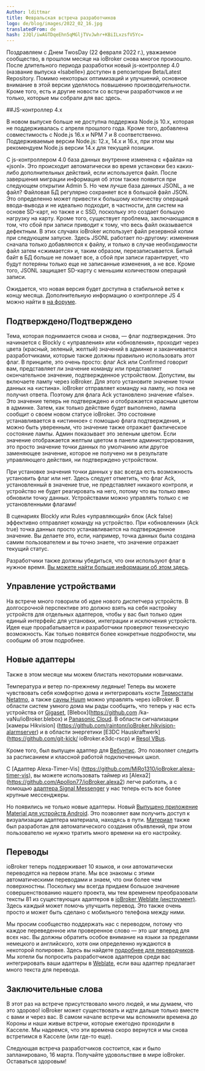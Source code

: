 ```yaml
---
Author: ldittmar
title: Февральская встреча разработчиков
logo: de/blog/images/2022_02_16.jpg
translatedFrom: de
hash: 2JQl/iwAGTDqeEhn5qMGljTVvJwhr+KBiILxzsfV5Yc=
---
```

Поздравляем с Днем TwosDay (22 февраля 2022 г.), уважаемое сообщество, в прошлом месяце на ioBroker снова многое произошло. После длительного периода разработки новый js-контроллер 4.0 (название выпуска «Isabelle») доступен в репозитории Beta/Latest Repository. Помимо некоторых оптимизаций и улучшений, основное внимание в этой версии уделялось повышению производительности.
Кроме того, есть и другие новости со встречи разработчиков и не только, которые мы собрали для вас здесь.
<!-- SOURCE: 334158 Поздравляем с Днем TwosDay (22 февраля 2022 г.), уважаемое сообщество, в прошлом месяце на ioBroker снова многое произошло. После длительного периода разработки новый js-контроллер 4.0 (название выпуска «Isabelle») доступен в репозитории Beta/Latest Repository. Помимо некоторых оптимизаций и улучшений, основное внимание в этой версии уделялось повышению производительности.
Кроме того, есть и другие новости со встречи разработчиков и не только, которые мы собрали для вас здесь. -->

##JS-контроллер 4.x
<!-- SOURCE: 454297 ##JS-контроллер 4.x -->
В новом выпуске больше не доступна поддержка Node.js 10.x, которая не поддерживалась с апреля прошлого года. Кроме того, добавлена совместимость с Node.js 16.x и NPM 7 и 8 соответственно. Поддерживаемые версии Node.js: 12.x, 14.x и 16.x, при этом мы рекомендуем Node.js версии 14.x для текущей позиции.
<!-- SOURCE: 69606 В новом выпуске больше не доступна поддержка Node.js 10.x, которая не поддерживалась с апреля прошлого года. Кроме того, добавлена совместимость с Node.js 16.x и NPM 7 и 8 соответственно. Поддерживаемые версии Node.js: 12.x, 14.x и 16.x, при этом мы рекомендуем Node.js версии 14.x для текущей позиции. -->

С js-контроллером 4.0 база данных внутренне изменена с «файла» на «jsonl». Это происходит автоматически во время установки без каких-либо дополнительных действий, если используется файл. После завершения миграции информация об этом также появится при следующем открытии Admin 5. Но чем лучше база данных JSONL, а не файл? Файловая БД регулярно сохраняет все в большой файл JSON. Это определенно может привести к большому количеству операций ввода-вывода и не идеально подходит, в частности, для систем на основе SD-карт, но также и с SSD, поскольку это создает большую нагрузку на карту. Кроме того, существует проблема, заключающаяся в том, что сбой при записи приводит к тому, что весь файл оказывается дефектным. В этих случаях ioBroker использует файл резервной копии при следующем запуске.
Здесь JSONL работает по-другому: изменения сначала только добавляются к файлу, и только в случае необходимости файл затем «сжимается» и, таким образом, перезаписывается. Битый байт в БД больше не ломает все, а сбой при записи гарантирует, что будут потеряны только еще не записанные изменения, а не все. Кроме того, JSONL защищает SD-карту с меньшим количеством операций записи.
<!-- SOURCE: 335058 С js-контроллером 4.0 база данных внутренне изменена с «файла» на «jsonl». Это происходит автоматически во время установки без каких-либо дополнительных действий, если используется файл. После завершения миграции информация об этом также появится при следующем открытии Admin 5. Но чем лучше база данных JSONL, а не файл? Файловая БД регулярно сохраняет все в большой файл JSON. Это определенно может привести к большому количеству операций ввода-вывода и не идеально подходит, в частности, для систем на основе SD-карт, но также и с SSD, поскольку это создает большую нагрузку на карту. Кроме того, существует проблема, заключающаяся в том, что сбой при записи приводит к тому, что весь файл оказывается дефектным. В этих случаях ioBroker использует файл резервной копии при следующем запуске.
Здесь JSONL работает по-другому: изменения сначала только добавляются к файлу, и только в случае необходимости файл затем «сжимается» и, таким образом, перезаписывается. Битый байт в БД больше не ломает все, а сбой при записи гарантирует, что будут потеряны только еще не записанные изменения, а не все. Кроме того, JSONL защищает SD-карту с меньшим количеством операций записи. -->

Ожидается, что новая версия будет доступна в стабильной ветке к концу месяца. Дополнительную информацию о контроллере JS 4 можно найти в [на форуме](https://forum.iobroker.net/topic/52208/js-controller-4-0-jetzt-im-beta-latest).
<!-- SOURCE: 726121 Ожидается, что новая версия будет доступна в стабильной ветке к концу месяца. Дополнительную информацию о контроллере JS 4 можно найти в §§LLLLL_0§§. -->

## Подтверждено/Подтверждено
<!-- SOURCE: 420549 ## Подтверждено/Подтверждено -->
Тема, которая поднимается снова и снова, — флаг подтверждения. Это начинается с Blockly с «управления» или «обновления», проходит через цвета (красный, зеленый, желтый) значений в админке и заканчивается разработчиками, которые также должны правильно использовать этот флаг. В принципе, это очень просто: флаг Ack или Confirmed говорит вам, представляет ли значение команду или представляет окончательное значение, подтвержденное устройством. Допустим, вы включаете лампу через ioBroker. Для этого установите значение точки данных на «истина». ioBroker отправляет команду на лампу, но пока не получил ответа. Поэтому для флага Ack установлено значение «false». Это значение теперь не подтверждено и отображается красным цветом в админке. Затем, как только действие будет выполнено, лампа сообщит о своем новом статусе ioBroker. Это состояние устанавливается в «истинное» с помощью флага подтверждения, и можно быть уверенным, что значение также отражает фактическое состояние лампы. Админ показывает это зеленым цветом. Если значение отображается желтым цветом в панели администрирования, это просто значение точки данных по умолчанию или другое заменяющее значение, которое не получено ни в результате управляющего действия, ни подтверждено устройством.
<!-- SOURCE: 670400 Тема, которая поднимается снова и снова, — флаг подтверждения. Это начинается с Blockly с «управления» или «обновления», проходит через цвета (красный, зеленый, желтый) значений в админке и заканчивается разработчиками, которые также должны правильно использовать этот флаг. В принципе, это очень просто: флаг Ack или Confirmed говорит вам, представляет ли значение команду или представляет окончательное значение, подтвержденное устройством. Допустим, вы включаете лампу через ioBroker. Для этого установите значение точки данных на «истина». ioBroker отправляет команду на лампу, но пока не получил ответа. Поэтому для флага Ack установлено значение «false». Это значение теперь не подтверждено и отображается красным цветом в админке. Затем, как только действие будет выполнено, лампа сообщит о своем новом статусе ioBroker. Это состояние устанавливается в «истинное» с помощью флага подтверждения, и можно быть уверенным, что значение также отражает фактическое состояние лампы. Админ показывает это зеленым цветом. Если значение отображается желтым цветом в панели администрирования, это просто значение точки данных по умолчанию или другое заменяющее значение, которое не получено ни в результате управляющего действия, ни подтверждено устройством. -->

При установке значения точки данных у вас всегда есть возможность установить флаг или нет. Здесь следует отметить, что флаг Ack, установленный в значение true, не представляет никакого контроля, и устройство не будет реагировать на него, потому что вы только явно обновили точку данных. Устройствами можно управлять только с не установленными флагами!
<!-- SOURCE: 771570 При установке значения точки данных у вас всегда есть возможность установить флаг или нет. Здесь следует отметить, что флаг Ack, установленный в значение true, не представляет никакого контроля, и устройство не будет реагировать на него, потому что вы только явно обновили точку данных. Устройствами можно управлять только с не установленными флагами! -->

В сценариях Blockly или Rules «управляющий» блок (Ack false) эффективно отправляет команду на устройство. При «обновлении» (Ack true) точка данных просто устанавливается на подтвержденное значение. Вы делаете это, если, например, точка данных была создана самим пользователем и вы точно знаете, что значение отражает текущий статус.
<!-- SOURCE: 528949 В сценариях Blockly или Rules «управляющий» блок (Ack false) эффективно отправляет команду на устройство. При «обновлении» (Ack true) точка данных просто устанавливается на подтвержденное значение. Вы делаете это, если, например, точка данных была создана самим пользователем и вы точно знаете, что значение отражает текущий статус. -->

Разработчики также должны убедиться, что они используют флаг в нужное время. [Вы можете найти больше информации об этом здесь](https://github.com/ioBroker/ioBroker.docs/blob/master/docs/en/dev/adapterdev.md#commands-and-statuses).
<!-- SOURCE: 641848 Разработчики также должны убедиться, что они используют флаг в нужное время. §§LLLLL_0§§. -->

## Управление устройствами
<!-- SOURCE: 474882 ## Управление устройствами -->
На встрече много говорили об идее нового диспетчера устройств. В долгосрочной перспективе это должно взять на себя настройку устройств для отдельных адаптеров, чтобы у вас был только один единый интерфейс для установки, интеграции и исключения устройств. Идея еще прорабатывается и разработчики проверяют техническую возможность. Как только появятся более конкретные подробности, мы сообщим об этом подробнее.
<!-- SOURCE: 689172 На встрече много говорили об идее нового диспетчера устройств. В долгосрочной перспективе это должно взять на себя настройку устройств для отдельных адаптеров, чтобы у вас был только один единый интерфейс для установки, интеграции и исключения устройств. Идея еще прорабатывается и разработчики проверяют техническую возможность. Как только появятся более конкретные подробности, мы сообщим об этом подробнее. -->

## Новые адаптеры
<!-- SOURCE: 913638 ## Новые адаптеры -->
Также в этом месяце мы можем блистать некоторыми новичками.
<!-- SOURCE: 915060 Также в этом месяце мы можем блистать некоторыми новичками. -->

Температура и ветер по-прежнему ледяные! Теперь вы можете чувствовать себя комфортно дома и интегрировать кости [Термостаты Netatmo](https://github.com/Homemade-Disaster/ioBroker.netatmo-energy), а также [сауны Huum](https://github.com/Chris-1965/ioBroker.huum-sauna) можно управлять через ioBroker. В области систем умного дома мы рады сообщить, что теперь у нас есть устройства от [Gigaset](https://github.com/matthsc/ioBroker.gigaset-elements), [Blebox](https://github.com /ka-vaNu/ioBroker.blebox) и [Panasonic Cloud](https://github.com/marc2016/ioBroker.panasonic-comfort-cloud). В области сигнализации [камеры Hikvision] (https://github.com/raintonr/ioBroker.hikvision-alarmserver) и в области энергетики [E3DC Hauskraftwerk] (https://github.com/git-kick/ ioBroker.e3dc-rscp) и [Resol VBus](https://github.com/Grizzelbee/ioBroker.resol).
<!-- SOURCE: 215817 Температура и ветер по-прежнему ледяные! Теперь вы можете чувствовать себя комфортно дома и интегрировать кости §§LLLLL_0§§. -->

Кроме того, был выпущен адаптер для [Вебунтис](https://github.com/Newan/ioBroker.webuntis). Это позволяет следить за расписанием и классной работой подключенных школ.
<!-- SOURCE: 797521 Кроме того, был выпущен адаптер для §§LLLLL_0§§. Это позволяет следить за расписанием и классной работой подключенных школ. -->

С [Адаптер Alexa-Timer-Vis] (https://github.com/MiRo1310/ioBroker.alexa-timer-vis), вы можете использовать таймер из [Alexa2] (https://github.com/Apollon77/ioBroker.alexa2) легче работать, а с помощью [адаптера Signal Messenger](https://github.com/necotec/ioBroker.signal-cmb) у нас теперь есть все более крупные мессенджеры.
<!-- SOURCE: 75048 С §§LLLLL_0§§ у нас теперь есть все более крупные мессенджеры. -->

Но появились не только новые адаптеры. Новый [Выпущено приложение Material для устройств Android](https://play.google.com/store/apps/details?id=com.iobrokermaterial&hl=de). Это позволяет вам получить доступ к визуализации адаптера материала, находясь в пути. [Материал](https://github.com/ioBroker/ioBroker.material) также был разработан для автоматического создания объявлений, при этом пользователю не нужно тратить много времени на его настройку.
<!-- SOURCE: 482139 Но появились не только новые адаптеры. Новый §§LLLLL_0§§ также был разработан для автоматического создания объявлений, при этом пользователю не нужно тратить много времени на его настройку. -->

## Переводы
<!-- SOURCE: 559609 ## Переводы -->
ioBroker теперь поддерживает 10 языков, и они автоматически переводятся на первом этапе. Мы все знакомы с этими автоматическими переводами и знаем, что они более чем поверхностны. Поскольку мы всегда придаем большое значение совершенствованию нашего проекта, мы тем временем преобразовали тексты 81 из существующих адаптеров в [ioBroker Weblate (инструмент)](https://weblate.iobroker.net/accounts/login). Здесь каждый может помочь улучшить перевод. Это также очень просто и может быть сделано с мобильного телефона между ними.
<!-- SOURCE: 326166 ioBroker теперь поддерживает 10 языков, и они автоматически переводятся на первом этапе. Мы все знакомы с этими автоматическими переводами и знаем, что они более чем поверхностны. Поскольку мы всегда придаем большое значение совершенствованию нашего проекта, мы тем временем преобразовали тексты 81 из существующих адаптеров в §§LLLLL_0§§. Здесь каждый может помочь улучшить перевод. Это также очень просто и может быть сделано с мобильного телефона между ними. -->

Мы просим сообщество поддержать нас с переводом, потому что каждое переведенное или проверенное слово — это шаг вперед для всех нас. Вы должны обратить особое внимание на языки за пределами немецкого и английского, хотя они определенно нуждаются в некоторой полировке. Здесь вы найдете [подробнее для переводчиков](https://github.com/ioBrokerTranslator/doc/blob/master/translate.md). Мы хотели бы попросить разработчиков адаптеров среди вас интегрировать ваши адаптеры в [Weblate](https://github.com/ioBrokerTranslator/doc/blob/master/README.md#request-an-adapter-to-be-added-to-weblate), если ваш адаптер предлагает много текста для перевода.
<!-- SOURCE: 177929 Мы просим сообщество поддержать нас с переводом, потому что каждое переведенное или проверенное слово — это шаг вперед для всех нас. Вы должны обратить особое внимание на языки за пределами немецкого и английского, хотя они определенно нуждаются в некоторой полировке. Здесь вы найдете §§LLLLL_0§§, если ваш адаптер предлагает много текста для перевода. -->

## Заключительные слова
<!-- SOURCE: 758446 ## Заключительные слова -->
В этот раз на встрече присутствовало много людей, и мы думаем, что это здорово! ioBroker может существовать и идти дальше только вместе с вами и через вас. В самом начале встречи мы вспомнили времена до Короны и наши живые встречи, которые ежегодно проходили в Касселе. Мы надеемся, что эти времена скоро вернутся и мы снова встретимся в Касселе (или где-то еще).
<!-- SOURCE: 615273 В этот раз на встрече присутствовало много людей, и мы думаем, что это здорово! ioBroker может существовать и идти дальше только вместе с вами и через вас. В самом начале встречи мы вспомнили времена до Короны и наши живые встречи, которые ежегодно проходили в Касселе. Мы надеемся, что эти времена скоро вернутся и мы снова встретимся в Касселе (или где-то еще). -->

Следующая встреча разработчиков состоится, как и было запланировано, 16 марта. Получайте удовольствие в мире ioBroker. Оставаться здоровым!
<!-- SOURCE: 886117 Следующая встреча разработчиков состоится, как и было запланировано, 16 марта. Получайте удовольствие в мире ioBroker. Оставаться здоровым! -->